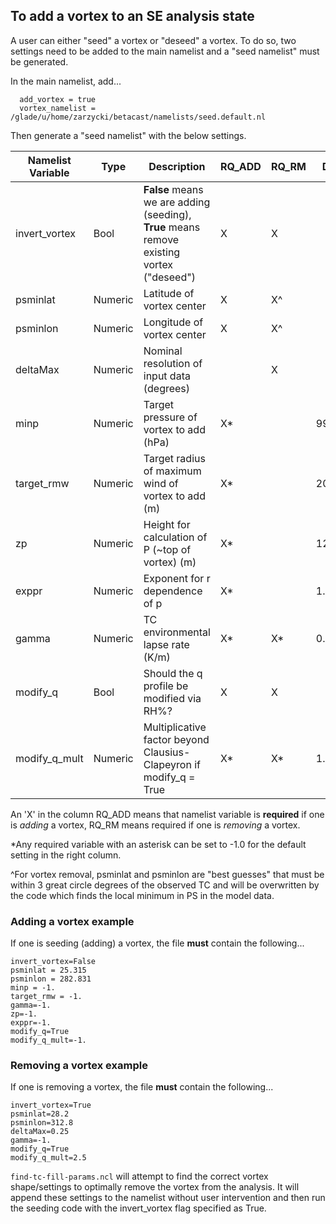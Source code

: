 ## To add a vortex to an SE analysis state

A user can either "seed" a vortex or "deseed" a vortex. To do so, two settings need to be added to the main namelist and a "seed namelist" must be generated.

In the main namelist, add...

```
  add_vortex = true
  vortex_namelist = /glade/u/home/zarzycki/betacast/namelists/seed.default.nl
```

Then generate a "seed namelist" with the below settings.

| Namelist Variable | Type | Description | RQ_ADD | RQ_RM | Default |
| --- | --- | --- | --- | --- | --- |
| invert_vortex | Bool | **False** means we are adding (seeding), **True** means remove existing vortex ("deseed") | X | X | |
| psminlat | Numeric | Latitude of vortex center | X | X^ | |
| psminlon | Numeric | Longitude of vortex center | X | X^ | |
| deltaMax | Numeric | Nominal resolution of input data (degrees) |  | X | |
| minp | Numeric | Target pressure of vortex to add (hPa) | X* | | 995.0 |
| target_rmw | Numeric | Target radius of maximum wind of vortex to add (m) | X* |  | 200000.0 |
| zp | Numeric | Height for calculation of P (~top of vortex) (m) | X* |  | 12000. |
| exppr | Numeric | Exponent for r dependence of p | X* |  | 1.5 |
| gamma | Numeric | TC environmental lapse rate (K/m) | X* | X* | 0.0065 |
| modify_q | Bool | Should the q profile be modified via RH%? | X | X | |
| modify_q_mult | Numeric | Multiplicative factor beyond Clausius-Clapeyron if modify_q = True | X* | X* | 1.0 |

An 'X' in the column RQ_ADD means that namelist variable is **required** if one is *adding* a vortex, RQ_RM means required if one is *removing* a vortex.

*Any required variable with an asterisk can be set to -1.0 for the default setting in the right column.

^For vortex removal, psminlat and psminlon are "best guesses" that must be within 3 great circle degrees of the observed TC and will be overwritten by the code which finds the local minimum in PS in the model data.

### Adding a vortex example

If one is seeding (adding) a vortex, the file **must** contain the following...

```
invert_vortex=False
psminlat = 25.315
psminlon = 282.831
minp = -1.
target_rmw = -1.
gamma=-1.
zp=-1.
exppr=-1.
modify_q=True
modify_q_mult=-1.
```

### Removing a vortex example

If one is removing a vortex, the file **must** contain the following...

```
invert_vortex=True
psminlat=28.2
psminlon=312.8
deltaMax=0.25
gamma=-1.
modify_q=True
modify_q_mult=2.5
```

`find-tc-fill-params.ncl` will attempt to find the correct vortex shape/settings to optimally remove the vortex from the analysis. It will append these settings to the namelist without user intervention and then run the seeding code with the invert_vortex flag specified as True.